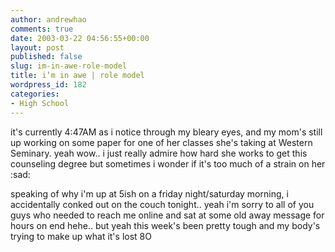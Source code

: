 ```yaml
---
author: andrewhao
comments: true
date: 2003-03-22 04:56:55+00:00
layout: post
published: false
slug: im-in-awe-role-model
title: i’m in awe | role model
wordpress_id: 182
categories:
- High School
---
```


it's currently 4:47AM as i notice through my bleary eyes, and my mom's still up working on some paper for one of her classes she's taking at Western Seminary. yeah wow.. i just really admire how hard she works to get this counseling degree but sometimes i wonder if it's too much of a strain on her  :sad:

speaking of why i'm up at 5ish on a friday night/saturday morning, i accidentally conked out on the couch tonight.. yeah i'm sorry to all of you guys who needed to reach me online and sat at some old away message for hours on end hehe.. but yeah this week's been pretty tough and my body's trying to make up what it's lost 8O 
